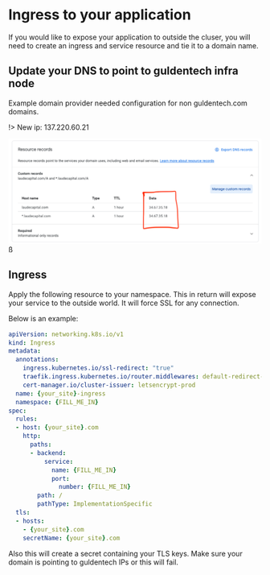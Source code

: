 # Ingress to your application

If you would like to expose your application to outside the cluser, you will need to create an ingress and service resource and tie it to a domain name.

## Update your DNS to point to guldentech infra node

Example domain provider needed configuration for non guldentech.com domains.

!> New ip: 137.220.60.21

![dns](../_media/dns.png)ß

## Ingress

Apply the following resource to your namespace. This in return will expose your service to the outside world. It will force SSL for any connection.

Below is an example:
```yaml
apiVersion: networking.k8s.io/v1
kind: Ingress
metadata:
  annotations:
    ingress.kubernetes.io/ssl-redirect: "true"
    traefik.ingress.kubernetes.io/router.middlewares: default-redirect-https@kubernetescrd
    cert-manager.io/cluster-issuer: letsencrypt-prod
  name: {your_site}-ingress
  namespace: {FILL_ME_IN}
spec:
  rules:
  - host: {your_site}.com
    http:
      paths:
      - backend:
          service:
            name: {FILL_ME_IN}
            port:
              number: {FILL_ME_IN}
        path: /
        pathType: ImplementationSpecific
  tls:
  - hosts:
    - {your_site}.com
    secretName: {your_site}.com
```

Also this will create a secret containing your TLS keys. Make sure your domain is pointing to guldentech IPs or this will fail.